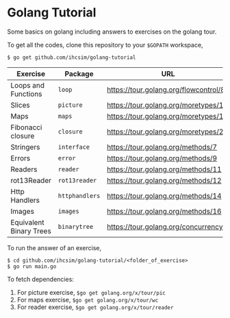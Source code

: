 Golang Tutorial
===============

Some basics on golang including answers to exercises on the golang tour.

To get all the codes, clone this repository to your `$GOPATH` workspace,

`$ go get github.com/ihcsim/golang-tutorial`

Exercise | Package | URL
-------- | ------- | ---
Loops and Functions | `loop` | https://tour.golang.org/flowcontrol/8
Slices | `picture` | https://tour.golang.org/moretypes/14
Maps | `maps` | https://tour.golang.org/moretypes/19
Fibonacci closure | `closure` | https://tour.golang.org/moretypes/22
Stringers | `interface` | https://tour.golang.org/methods/7
Errors | `error` | https://tour.golang.org/methods/9
Readers | `reader` | https://tour.golang.org/methods/11
rot13Reader | `rot13reader` | https://tour.golang.org/methods/12
Http Handlers | `httphandlers` | https://tour.golang.org/methods/14
Images | `images` | https://tour.golang.org/methods/16
Equivalent Binary Trees | `binarytree` | https://tour.golang.org/concurrency/7

To run the answer of an exercise,

```
$ cd github.com/ihcsim/golang-tutorial/<folder_of_exercise>
$ go run main.go
```
 
To fetch dependencies:

1. For picture exercise, `$go get golang.org/x/tour/pic`
2. For maps exercise, `$go get golang.org/x/tour/wc`
3. For reader exercise, `$go get golang.org/x/tour/reader`
